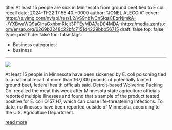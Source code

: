 title: At least 15 people are sick in Minnesota from ground beef tied to E coli recall
date: 2024-11-22 17:55:40 +0000
author: "JONEL ALECCIA"
cover: https://s.yimg.com/ny/api/res/1.2/vS9nb1vCnSIqsCEqrNjmkA--/YXBwaWQ9aGlnaGxhbmRlcjt3PTEyMDA7aD04MDA-/https:/media.zenfs.com/en/ap.org/0269b3248c22bfc7151d4229bbb56715
draft: false
top: false
type: post
hide: false
toc: false
tags:
  - Business
categories:
  - business
---

![](https://s.yimg.com/ny/api/res/1.2/vS9nb1vCnSIqsCEqrNjmkA--/YXBwaWQ9aGlnaGxhbmRlcjt3PTEyMDA7aD04MDA-/https:/media.zenfs.com/en/ap.org/0269b3248c22bfc7151d4229bbb56715)

At least 15 people in Minnesota have been sickened by E. coli poisoning tied to a national recall of more than 167,000 pounds of potentially tainted ground beef, federal health officials said. Detroit-based Wolverine Packing Co. recalled the meat this week after Minnesota state agriculture officials reported multiple illnesses and found that a sample of the product tested positive for E. coli O157:H7, which can cause life-threatening infections. To date, no illnesses have been reported outside of Minnesota, according to the U.S. Agriculture Department.

[read more](https://www.yahoo.com/news/least-15-people-sick-minnesota-175540311.html)
